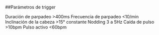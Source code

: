 ##Parámetros de trigger

Duración de parpadeo >400ms
Frecuencia de parpadeo <10/min
Inclinación de la cabeza >15° constante
Nodding 3 a 5Hz 
Caída de pulso >10bpm
Pulso activo <60bpm
